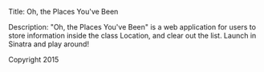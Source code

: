 Title: Oh, the Places You've Been

Description: "Oh, the Places You've Been" is a web application for users to store information inside the class Location, and clear out the list. Launch in Sinatra and play around!

Copyright 2015
